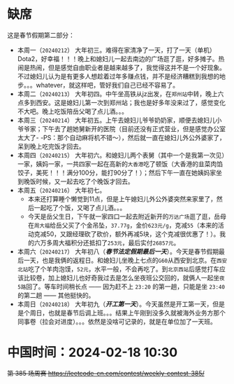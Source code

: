 
# 缺席

这是春节假期第二部分：
- 本周一（`20240212`） 大年初三。难得在家清净了一天，打了一天（单机）Dota2，好幸福！！！晚上和媳妇儿一起去南边的广场逛了逛，好多摊子。热闹是热闹，但是感觉自由职业者是越来越多了，我觉得这并不是一个好现象。不过媳妇儿认为是有更多人想趁着过年多赚点钱，并不是经济糟糕到我想的地步。。。whatever，就这样吧，管好我们自己已经不容易了。
- 本周二（`20240213`） 大年初四。中午坐高铁从jz出发，在`郑州站`中转，晚上六点多到西安。这是媳妇儿第一次到郑州站；我也是好多年没来过了，感觉变化不大吧。晚上吃饭陪岳父喝了点儿酒。。。
- 本周三（`20240214`） 大年初五。上午去媳妇儿爷爷奶奶家，顺便去媳妇儿小爷爷家；下午去了趟她舅新开的医院（目前还没有正式营业，但是感觉办公室太大了- -PS：那个自动麻将机不错～），然后就一直在媳妇儿外公外婆家了，呆到晚上吃完饭才回去。
- 本周四（`20240215`） 大年初六。和媳妇儿两个表舅（其中一个是我第一次见）一家，姨妈一家，一共四家一起在高新的`大香港`吃了顿饭（大香港的韭菜肉馅饺子，美死！！！满分100分，能打90分了！）；然后下午一直在她姨妈家坐到晚饭时候，又一起去吃了个晚饭才回去。
- 本周五（`20240216`） 大年初七。
  * 本来还打算睡个懒觉到11点，但是上午媳妇儿外公外婆突然来家里了，然后一起吃了个饭，又喝了点儿酒。。。
  * 今天是岳父生日，下午就一家四口一起去附近新开的`万达广场`逛了逛，岳母在`周大福`给岳父买了个金吊坠，`37.77g`，金价`623元/g`，克减`55`（本来的活动克减50，又跟经理砍了砍价，额外再减5块，这个克减很优惠了！）。我的六万多周大福积分还抵扣了`253元`，最后实付`26857元`。
- 本周六（`20240217`） 大年初八（***春节法定假期最后一天***）。今天是春节假期最后一天，也是我俩的返程日。和媳妇儿坐晚上七点的`G60`从西安到北京。在`西安北站`吃了个羊肉泡馍，`52元`，水平一般，不会再吃了。到`北京西站`后感觉打车应该比较卷，加上媳妇儿也好奇我过去是怎么坐夜班公交回的，就俩人一起坐`夜5路`回了。等车时间稍长点 —— 因为赶不上 `23:20` 的第一趟，只能是坐 `23:40` 的第二趟 —— 其他挺快的。
- 本周日（`20240218`） 大年初九（***开工第一天***）。今天虽然是开工第一天，但是是个周日，也就是春节后调上班。。。结果上午刚到没多久就被海外业务方那个同事卷（拉会对进度）。。。依然是没啥可记录的，就是在单位加了一天班。

# 中国时间：2024-02-18 10:30

~~第 385 场周赛 https://leetcode-cn.com/contest/weekly-contest-385/~~
